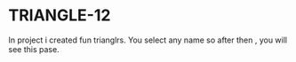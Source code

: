 # TRIANGLE-12
In project i created fun trianglrs.
You select any name so after then ,
you will see this pase.
